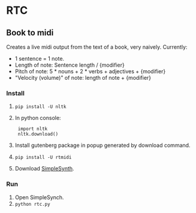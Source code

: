 # RTC

## Book to midi
Creates a live midi output from the text of a book, very naively.
Currently:

- 1 sentence = 1 note.
- Length of note: Sentence length / {modifier}
- Pitch of note: 5 * nouns + 2 * verbs + adjectives + {modifier}
- "Velocity (volume)" of note: length of note + {modifier}

### Install
1. `pip install -U nltk`
2. In python console:

        import nltk
        nltk.download()

3. Install gutenberg package in popup generated by download command.
4. `pip install -U rtmidi`
5. Download [SimpleSynth](http://notahat.com/simplesynth/).

### Run
1. Open SimpleSynch.
6. `python rtc.py`
